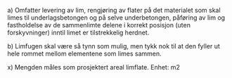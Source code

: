 a) Omfatter levering av lim, rengjøring av flater på det materialet som skal limes til underlagsbetongen og på selve underbetongen, påføring av lim og fastholdelse av de sammenlimte delene i korrekt posisjon (uten forskyvninger) inntil limet er tilstrekkelig herdnet.

b) Limfugen skal være så tynn som mulig, men tykk nok til at den fyller ut hele rommet mellom elementene som limes sammen.

x) Mengden måles som prosjektert areal limflate. Enhet: m2

